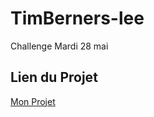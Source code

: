 # TimBerners-lee
Challenge Mardi 28 mai
## Lien du Projet

[Mon Projet](https://killiandmt.github.io/TimBerners-lee/)


